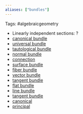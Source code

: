 ```yaml
---
aliases: ["bundles"]
---
```


Tags: #algebraicgeometry 

- Linearly independent sections: ?
- [canonical bundle](canonical%20bundle.md) 
- [universal bundle](universal%20bundle)
- [tautological bundle](tautological%20bundle.md)
- [normal bundle](normal%20bundle)
- [connection](connection.md)
- [surface bundle](surface%20bundle.md)
- [fiber bundle](fiber%20bundle.md)
- [vector bundle](vector%20bundles.md)
- [tangent bundle](tangent%20bundle.md)
- [flat bundle](flat%20bundle)
- [line bundle](line%20bundle.md)
- [tangent bundle](tangent%20bundle.md)
- [canonical](canonical%20bundle.md)
- [principal](principal%20bundle.md)
